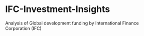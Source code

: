 # IFC-Investment-Insights
Analysis of Global development funding by International Finance Corporation (IFC)
